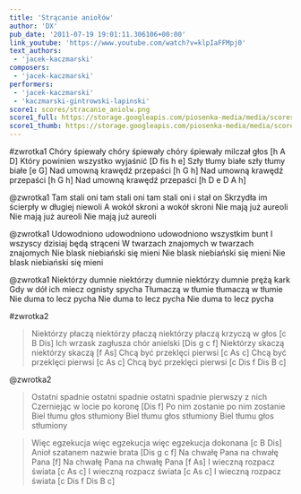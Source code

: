 ```yaml
---
title: 'Strącanie aniołów'
author: 'DX'
pub_date: '2011-07-19 19:01:11.306106+00:00'
link_youtube: 'https://www.youtube.com/watch?v=klpIaFFMpj0'
text_authors:
 - 'jacek-kaczmarski'
composers:
 - 'jacek-kaczmarski'
performers:
 - 'jacek-kaczmarski'
 - 'kaczmarski-gintrowski-lapinski'
score1: scores/stracanie_aniolw.png
score1_full: https://storage.googleapis.com/piosenka-media/media/scores/stracanie_aniolw.png
score1_thumb: https://storage.googleapis.com/piosenka-media/media/scores/stracanie_aniolw.png.180x0_q85_upscale.jpg
---
```


#zwrotka1
Chóry śpiewały chóry śpiewały chóry śpiewały milczał głos [h A D]
Który powinien wszystko wyjaśnić [D fis h e]
Szły tłumy białe szły tłumy białe [e G]
Nad umowną krawędź przepaści [h G h]
Nad umowną krawędź przepaści [h G h]
Nad umowną krawędź przepaści [h D e D A h]

@zwrotka1
Tam stali oni tam stali oni tam stali oni i stał on
Skrzydła im ścierpły w długiej niewoli
A wokół skroni a wokół skroni
Nie mają już aureoli
Nie mają już aureoli
Nie mają już aureoli

@zwrotka1
Udowodniono udowodniono udowodniono wszystkim bunt
I wszyscy dzisiaj będą strąceni
W twarzach znajomych w twarzach znajomych
Nie blask niebiański się mieni
Nie blask niebiański się mieni
Nie blask niebiański się mieni

@zwrotka1
Niektórzy dumnie niektórzy dumnie niektórzy dumnie prężą kark
Gdy w dół ich miecz ognisty spycha
Tłumaczą w tłumie tłumaczą w tłumie
Nie duma to lecz pycha
Nie duma to lecz pycha
Nie duma to lecz pycha

#zwrotka2
>Niektórzy płaczą niektórzy płaczą niektórzy płaczą krzyczą w głos [c B Dis]
>Ich wrzask zagłusza chór anielski [Dis g c f]
>Niektórzy skaczą niektórzy skaczą [f As]
>Chcą być przeklęci pierwsi [c As c]
>Chcą być przeklęci pierwsi [c As c]
>Chcą być przeklęci pierwsi [c Dis f Dis B c]

@zwrotka2
>Ostatni spadnie ostatni spadnie ostatni spadnie pierwszy z nich
>Czerniejąc w locie po koronę [Dis f]
>Po nim zostanie po nim zostanie
>Biel tłumu głos stłumiony
>Biel tłumu głos stłumiony
>Biel tłumu głos stłumiony

>Więc egzekucja więc egzekucja więc egzekucja dokonana [c B Dis]
>Anioł szatanem nazwie brata [Dis g c f]
>Na chwałę Pana na chwałę Pana [f]
>Na chwałę Pana na chwałę Pana [f As]
>I wieczną rozpacz świata [c As c]
>I wieczną rozpacz świata [c As c]
>I wieczną rozpacz świata [c Dis f Dis B c]